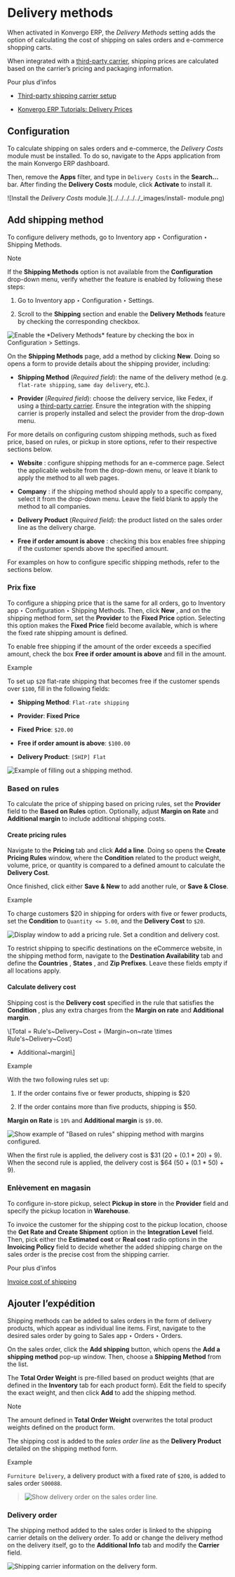 # Delivery methods

When activated in Konvergo ERP, the _Delivery Methods_ setting adds the option of
calculating the cost of shipping on sales orders and e-commerce shopping
carts.

When integrated with a [third-party
carrier](third_party_shipper#inventory-shipping-third-party), shipping
prices are calculated based on the carrier’s pricing and packaging
information.

<div class="alert alert-secondary">
<p class="alert-title">
Pour plus d'infos</p><ul>
<li><p><a href="third_party_shipper#inventory-shipping-third-party"><span class="std std-ref">Third-party shipping carrier setup</span></a></p></li>
<li><p><a href="https://www.odoo.com/slides/slide/delivery-prices-613?fullscreen=1">Konvergo ERP Tutorials: Delivery Prices</a></p></li>
</ul>
</div>

## Configuration

To calculate shipping on sales orders and e-commerce, the _Delivery Costs_
module must be installed. To do so, navigate to the Apps application from the
main Konvergo ERP dashboard.

Then, remove the **Apps** filter, and type in `Delivery Costs` in the
**Search…** bar. After finding the **Delivery Costs** module, click
**Activate** to install it.

![Install the *Delivery Costs* module.](../../../../../_images/install-
module.png)

## Add shipping method

To configure delivery methods, go to Inventory app ‣ Configuration ‣ Shipping
Methods.

<div class="alert alert-primary">
<p class="alert-title">
Note</p><p>If the <b>Shipping Methods</b> option is not available from the <b>Configuration</b>
drop-down menu, verify whether the feature is enabled by following these steps:</p>
<ol class="arabic simple">
<li><p>Go to Inventory app ‣ Configuration ‣ Settings.</p></li>
<li><p>Scroll to the <b>Shipping</b> section and enable the <b>Delivery Methods</b> feature
by checking the corresponding checkbox.</p></li>
</ol>
<img alt="Enable the *Delivery Methods* feature by checking the box in Configuration &gt; Settings." class="align-center" src="../../../../../_images/enable-delivery1.png"/>
</div>

On the **Shipping Methods** page, add a method by clicking **New**. Doing so
opens a form to provide details about the shipping provider, including:

  * **Shipping Method** (_Required field_): the name of the delivery method (e.g. `flat-rate shipping`, `same day delivery`, etc.).

  * **Provider** (_Required field_): choose the delivery service, like Fedex, if using a [third-party carrier](third_party_shipper#inventory-shipping-third-party). Ensure the integration with the shipping carrier is properly installed and select the provider from the drop-down menu.

For more details on configuring custom shipping methods, such as fixed price,
based on rules, or pickup in store options, refer to their respective sections
below.

  * **Website** : configure shipping methods for an e-commerce page. Select the applicable website from the drop-down menu, or leave it blank to apply the method to all web pages.

  * **Company** : if the shipping method should apply to a specific company, select it from the drop-down menu. Leave the field blank to apply the method to all companies.

  * **Delivery Product** (_Required field_): the product listed on the sales order line as the delivery charge.

  * **Free if order amount is above** : checking this box enables free shipping if the customer spends above the specified amount.

For examples on how to configure specific shipping methods, refer to the
sections below.

### Prix fixe

To configure a shipping price that is the same for all orders, go to Inventory
app ‣ Configuration ‣ Shipping Methods. Then, click **New** , and on the
shipping method form, set the **Provider** to the **Fixed Price** option.
Selecting this option makes the **Fixed Price** field become available, which
is where the fixed rate shipping amount is defined.

To enable free shipping if the amount of the order exceeds a specified amount,
check the box **Free if order amount is above** and fill in the amount.

<div class="alert alert-success">
<p class="alert-title">
Example</p><p>To set up <code>$20</code> flat-rate shipping that becomes free if the customer spends over <code>$100</code>, fill in
the following fields:</p>
<ul>
<li><p><b>Shipping Method</b>: <code>Flat-rate shipping</code></p></li>
<li><p><b>Provider</b>: <b>Fixed Price</b></p></li>
<li><p><b>Fixed Price</b>: <code>$20.00</code></p></li>
<li><p><b>Free if order amount is above</b>: <code>$100.00</code></p></li>
<li><p><b>Delivery Product</b>: <code>[SHIP] Flat</code></p></li>
</ul>
<img alt="Example of filling out a shipping method." class="align-center" src="../../../../../_images/new-shipping-method.png"/>
</div>

### Based on rules

To calculate the price of shipping based on pricing rules, set the
**Provider** field to the **Based on Rules** option. Optionally, adjust
**Margin on Rate** and **Additional margin** to include additional shipping
costs.

#### Create pricing rules

Navigate to the **Pricing** tab and click **Add a line**. Doing so opens the
**Create Pricing Rules** window, where the **Condition** related to the
product weight, volume, price, or quantity is compared to a defined amount to
calculate the **Delivery Cost**.

Once finished, click either **Save & New** to add another rule, or **Save &
Close**.

<div class="alert alert-success">
<p class="alert-title">
Example</p><p>To charge customers $20 in shipping for orders with five or fewer products, set the
<b>Condition</b> to <code>Quantity &lt;= 5.00</code>, and the <b>Delivery Cost</b> to <code>$20</code>.</p>
<img alt="Display window to add a pricing rule. Set a condition and delivery cost." class="align-center" src="../../../../../_images/pricing-rule.png"/>
</div>

To restrict shipping to specific destinations on the eCommerce website, in the
shipping method form, navigate to the **Destination Availability** tab and
define the **Countries** , **States** , and **Zip Prefixes**. Leave these
fields empty if all locations apply.

#### Calculate delivery cost

Shipping cost is the **Delivery cost** specified in the rule that satisfies
the **Condition** , plus any extra charges from the **Margin on rate** and
**Additional margin**.

\\[Total = Rule's~Delivery~Cost + (Margin~on~rate \times Rule's~Delivery~Cost)
+ Additional~margin\\]

<div class="alert alert-success">
<p class="alert-title">
Example</p><p>With the two following rules set up:</p>
<ol class="arabic simple">
<li><p>If the order contains five or fewer products, shipping is $20</p></li>
<li><p>If the order contains more than five products, shipping is $50.</p></li>
</ol>
<p><b>Margin on Rate</b> is <code>10%</code> and <b>Additional margin</b> is <code>$9.00</code>.</p>
<img alt='Show example of "Based on rules" shipping method with margins configured.' class="align-center" src="../../../../../_images/delivery-cost-example.png"/>
<p>When the first rule is applied, the delivery cost is $31 (20 + (0.1 * 20) + 9). When the second
rule is applied, the delivery cost is $64 (50 + (0.1 * 50) + 9).</p>
</div>

### Enlèvement en magasin

To configure in-store pickup, select **Pickup in store** in the **Provider**
field and specify the pickup location in **Warehouse**.

To invoice the customer for the shipping cost to the pickup location, choose
the **Get Rate and Create Shipment** option in the **Integration Level**
field. Then, pick either the **Estimated cost** or **Real cost** radio options
in the **Invoicing Policy** field to decide whether the added shipping charge
on the sales order is the precise cost from the shipping carrier.

<div class="alert alert-secondary">
<p class="alert-title">
Pour plus d'infos</p><p><a href="../advanced_operations_shipping/invoicing">Invoice cost of shipping</a></p>
</div>

## Ajouter l’expédition

Shipping methods can be added to sales orders in the form of delivery
products, which appear as individual line items. First, navigate to the
desired sales order by going to Sales app ‣ Orders ‣ Orders.

On the sales order, click the **Add shipping** button, which opens the **Add a
shipping method** pop-up window. Then, choose a **Shipping Method** from the
list.

The **Total Order Weight** is pre-filled based on product weights (that are
defined in the **Inventory** tab for each product form). Edit the field to
specify the exact weight, and then click **Add** to add the shipping method.

<div class="alert alert-primary">
<p class="alert-title">
Note</p><p>The amount defined in <b>Total Order Weight</b> overwrites the total product weights defined
on the product form.</p>
</div>

The shipping cost is added to the _sales order line_ as the **Delivery
Product** detailed on the shipping method form.

<div class="alert alert-success">
<p class="alert-title">
Example</p><p><code>Furniture Delivery</code>, a delivery product with a fixed rate of <code>$200</code>, is added to sales order
<code>S00088</code>.</p>
<blockquote>
<div><img alt="Show delivery order on the sales order line." class="align-center" src="../../../../../_images/delivery-product1.png"/>
</div></blockquote>
</div>

### Delivery order

The shipping method added to the sales order is linked to the shipping carrier
details on the delivery order. To add or change the delivery method on the
delivery itself, go to the **Additional Info** tab and modify the **Carrier**
field.

![Shipping carrier information on the delivery
form.](../../../../../_images/delivery-order.png)

